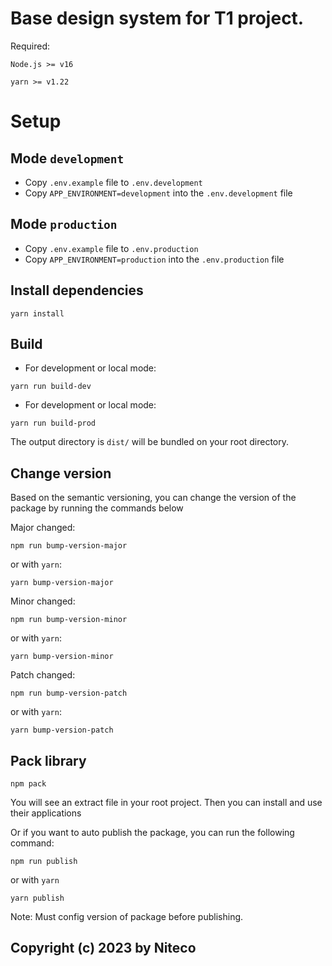 # Base design system for T1 project. 
Required:

`Node.js >= v16`

`yarn >= v1.22`
# Setup
## Mode `development`
- Copy `.env.example` file to `.env.development`
- Copy `APP_ENVIRONMENT=development` into the `.env.development` file
## Mode `production`
- Copy `.env.example` file to `.env.production`
- Copy `APP_ENVIRONMENT=production` into the `.env.production` file
## Install dependencies
```shell
yarn install
```
## Build
- For development or local mode:
```
yarn run build-dev
```
- For development or local mode:
```
yarn run build-prod
```
The output directory is `dist/` will be bundled on your root directory.

## Change version
Based on the semantic versioning, you can change the version of the package by running the commands below

Major changed: 
```
npm run bump-version-major
```

or with `yarn`:
```
yarn bump-version-major
```

Minor changed: 
```
npm run bump-version-minor
```

or with `yarn`:
```
yarn bump-version-minor
```

Patch changed: 
```
npm run bump-version-patch
```

or with `yarn`:
```
yarn bump-version-patch
```
## Pack library
```
npm pack
```
You will see an extract file in your root project. Then you can install and use their applications

Or if you want to auto publish the package, you can run the following command:
```
npm run publish
```

or with `yarn`
```
yarn publish
```
Note: Must config version of package before publishing.
## Copyright (c) 2023 by Niteco
